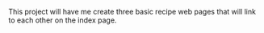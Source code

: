This project will have me create three basic recipe web pages that will link to each other on the index page.
